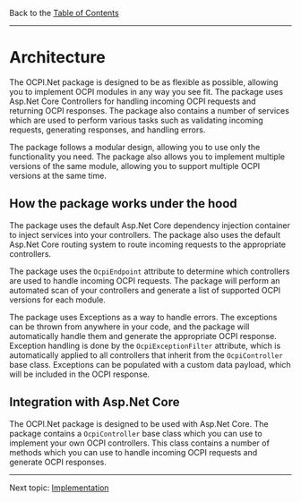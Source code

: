 Back to the [Table of Contents](README.md)

---

# Architecture

The OCPI.Net package is designed to be as flexible as possible, allowing you to implement OCPI modules in any way you see fit. The package uses Asp.Net Core Controllers for handling incoming OCPI requests and returning OCPI responses. The package also contains a number of services which are used to perform various tasks such as validating incoming requests, generating responses, and handling errors.

The package follows a modular design, allowing you to use only the functionality you need. The package also allows you to implement multiple versions of the same module, allowing you to support multiple OCPI versions at the same time.

## How the package works under the hood

The package uses the default Asp.Net Core dependency injection container to inject services into your controllers. The package also uses the default Asp.Net Core routing system to route incoming requests to the appropriate controllers.

The package uses the `OcpiEndpoint` attribute to determine which controllers are used to handle incoming OCPI requests. The package will perform an automated scan of your controllers and generate a list of supported OCPI versions for each module.

The package uses Exceptions as a way to handle errors. The exceptions can be thrown from anywhere in your code, and the package will automatically handle them and generate the appropriate OCPI response. Exception handling is done by the `OcpiExceptionFilter` attribute, which is automatically applied to all controllers that inherit from the `OcpiController` base class. Exceptions can be populated with a custom data payload, which will be included in the OCPI response.

## Integration with Asp.Net Core

The OCPI.Net package is designed to be used with Asp.Net Core. The package contains a `OcpiController` base class which you can use to implement your own OCPI controllers. This class contains a number of methods which you can use to handle incoming OCPI requests and generate OCPI responses.

---

Next topic:
[Implementation](3.implementation.md)